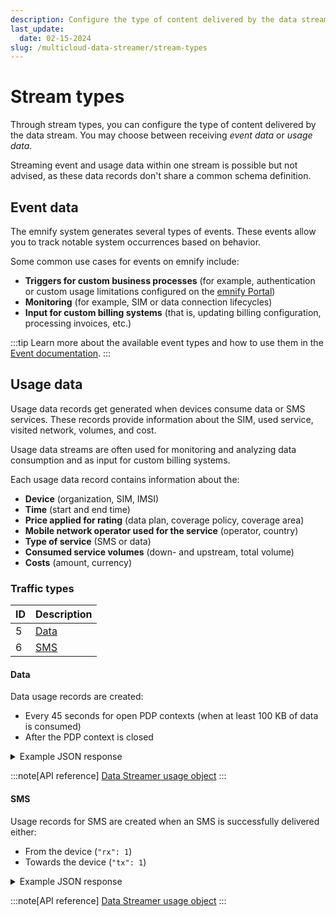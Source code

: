 ```yaml
---
description: Configure the type of content delivered by the data stream
last_update: 
  date: 02-15-2024
slug: /multicloud-data-streamer/stream-types
---
```


# Stream types

Through stream types, you can configure the type of content delivered by the data stream.
You may choose between receiving _event data_ or _usage data_.

Streaming event and usage data within one stream is possible but not advised, as these data records don't share a common schema definition.

## Event data

The emnify system generates several types of events.
These events allow you to track notable system occurrences based on behavior.

Some common use cases for events on emnify include:

- **Triggers for custom business processes** (for example, authentication or custom usage limitations configured on the [emnify Portal](/multicloud-data-streamer/usage#data-streamer-in-the-portal))
- **Monitoring** (for example, SIM or data connection lifecycles)
- **Input for custom billing systems** (that is, updating billing configuration, processing invoices, etc.)

:::tip
Learn more about the available event types and how to use them in the [Event documentation](/system-events).
:::

## Usage data

Usage data records get generated when devices consume data or SMS services.
These records provide information about the SIM, used service, visited network, volumes, and cost.

Usage data streams are often used for monitoring and analyzing data consumption and as input for custom billing systems.

Each usage data record contains information about the:

- **Device** (organization, SIM, IMSI)
- **Time** (start and end time)
- **Price applied for rating** (data plan, coverage policy, coverage area)
- **Mobile network operator used for the service** (operator, country)
- **Type of service** (SMS or data)
- **Consumed service volumes** (down- and upstream, total volume)
- **Costs** (amount, currency)

### Traffic types

| ID  | Description   |
| --- | ------------- |
| 5   | [Data](#data) |
| 6   | [SMS](#sms)   |

#### Data

Data usage records are created:

- Every 45 seconds for open PDP contexts (when at least 100 KB of data is consumed)
- After the PDP context is closed

<details className="custom-details-example">
  <summary>Example JSON response</summary>

```json
[
    {
        "cost": 0.00188512,
        "id": 333333333333333,
        "operator": { // network
            "id": 5,
            "name": "Telefonica O2",
            "mnc": "07",
            "country": {
                "id": 74,
                "mcc": "262",
                "name": "Germany"
            }
        },
        "organisation": {
            "id": 12345,
            "name": "Example Organization"
        },
        "tariff": { // data plan
            "id": 1,
            "name": "Internal Test Data Plan",
            "ratezone": { // coverage area
                "id": 2,
                "name": "Area 2"
            }
        },
        "traffic_type": { // usage type
            "id": 5,
            "description": "Data"
        },
        "endpoint": { // device
            "id": 123456789,
            "name": "Example Device",
            "ip_address": "192.0.2.7",
            "tags": "V1",
            "imei": "8677300511111142",
            "balance": null
        },
        "imsi": "295050901064821",
        "volume": {
            "total": 0.219933,
            "rx": 0.172848,
            "tx": 0.047085
        },
        "start_timestamp": "2022-04-26T11:53:43Z",
        "sim": {
            "id": 3324192,
            "iccid": "89883030000080139311",
            "msisdn": "423663920123456",
            "production_date": "2020-09-09T06:42:59Z"
        },
        "currency": {
            "id": 1,
            "code": "EUR",
            "symbol": "€"
        },
        "end_timestamp": "2024-02-15T14:56:15.260Z",
        "imsi_id": 9624042,
        "session_id": "722aeb56-c4de-4753-ac23-4f99c1980c5e"
    }
]
```

</details>

:::note[API reference]
[Data Streamer usage object](https://cdn.emnify.net/api/doc/data-streamer.html#usage-object)
:::

#### SMS

Usage records for SMS are created when an SMS is successfully delivered either:

- From the device (`"rx": 1`)
- Towards the device (`"tx": 1`)

<details className="custom-details-example">
  <summary>Example JSON response</summary>

```json
[
    {
        "cost": 0.07,
        "id": 333333333333333,
        "operator": { // network
            "id": 5,
            "name": "Telefonica O2",
            "mnc": "07",
            "country": {
                "id": 74,
                "mcc": "262",
                "name": "Germany"
            }
        },
        "organisation": {
            "id": 12345,
            "name": "Example Organization"
        },
        "tariff": { // data plan
            "id": 1,
            "name": "Internal Test Data Plan",
            "ratezone": { // coverage area
                "id": 1,
                "name": "Area 1"
            }
        },
        "traffic_type": { // usage type
            "id": 6,
            "description": "SMS"
        },
        "endpoint": { // device
            "id": 123456789,
            "name": "Example Device",
            "ip_address": "192.0.2.88",
            "tags": "V1",
            "imei": "8677300511111142",
            "balance": null
        },
        "imsi": "901430111111111",
        "volume": {
            "total": 1,
            "rx": 1,
            "tx": 0
        },
        "start_timestamp": "2022-04-26T13:13:56Z",
        "sim": {
            "id": 123456,
            "iccid": "89883030000080139312",
            "msisdn": "423663920123456",
            "production_date": "2020-09-09T06:42:59Z"
        },
        "currency": {
            "id": 1,
            "code": "EUR",
            "symbol": "€"
        },
        "end_timestamp": "2024-02-15T14:56:15.260Z",
        "imsi_id": 9624042,
        "session_id": "beafcbbf-48b7-49c5-b493-fce36bad466a"
    }
]
```

</details>

:::note[API reference]
[Data Streamer usage object](https://cdn.emnify.net/api/doc/data-streamer.html#usage-object)
:::
